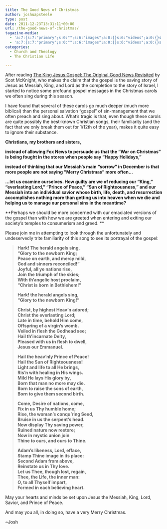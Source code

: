 ```yaml
---
title: The Good News of Christmas
author: joshuapsteele
type: post
date: 2011-12-23T13:31:11+00:00
url: /the-good-news-of-christmas/
tagazine-media:
  - 'a:7:{s:7:"primary";s:0:"";s:6:"images";a:0:{}s:6:"videos";a:0:{}s:11:"image_count";s:1:"0";s:6:"author";s:7:"4584812";s:7:"blog_id";s:7:"4349442";s:9:"mod_stamp";s:19:"2011-12-23 17:34:14";}'
  - 'a:7:{s:7:"primary";s:0:"";s:6:"images";a:0:{}s:6:"videos";a:0:{}s:11:"image_count";s:1:"0";s:6:"author";s:7:"4584812";s:7:"blog_id";s:7:"4349442";s:9:"mod_stamp";s:19:"2011-12-23 17:34:14";}'
categories:
  - Church and Theology
  - The Christian Life

---
```

After reading [The King Jesus Gospel: The Original Good News Revisited][1] by Scot McKnight, who makes the claim that the gospel is the saving story of Jesus as Messiah, King, and Lord as the completion to the story of Israel, I started to notice some profound gospel messages in the Christmas carols we often sing during this season.

I have found that several of these carols go much deeper (much more biblical) than the personal salvation &#8220;gospel&#8221; of sin-management that we often preach and sing about. What&#8217;s tragic is that, even though these carols are quite possibly the best-known Christian songs, their familiarity (and the fact that we only break them out for 1/12th of the year), makes it quite easy to ignore their substance.

**Christians, my brothers and sisters,** 

**instead of allowing Fox News to persuade us that the &#8220;War on Christmas&#8221; is being fought in the stores when people say &#8220;Happy Holidays,&#8221;** 

**instead of thinking that our Messiah&#8217;s main &#8220;sorrow&#8221; in December is that more people are not saying &#8220;Merry Christmas&#8221; more often&#8230;**

**&#8230;let us examine ourselves. How guilty are we of reducing our &#8220;King,&#8221; &#8220;everlasting Lord,&#8221; &#8220;Prince of Peace,&#8221; &#8220;Sun of Righteousness,&#8221; and our Messiah into an individual savior whose birth, life, death, and resurrection accomplishes nothing more than getting us into heaven when we die and helping us to manage our personal sins in the meantime?** 

**Perhaps we should be more concerned with our emaciated versions of the gospel than with how we are greeted when entering and exiting our society&#8217;s temples to consumerism and greed. **

Please join me in attempting to look through the unfortunately and undeservedly trite familiarity of this song to see its portrayal of the gospel:

> **Hark! The herald angels sing,**  
> **“Glory to the newborn King;**  
> **Peace on earth, and mercy mild,**  
> **God and sinners reconciled!”**  
> **Joyful, all ye nations rise,**  
> **Join the triumph of the skies;**  
> **With th’angelic host proclaim,**  
> **“Christ is born in Bethlehem!”**
> 
> **Hark! the herald angels sing,**  
> **“Glory to the newborn King!”**
> 
> **Christ, by highest Heav’n adored;**  
> **Christ the everlasting Lord;**  
> **Late in time, behold Him come,**  
> **Offspring of a virgin’s womb.**  
> **Veiled in flesh the Godhead see;**  
> **Hail th’incarnate Deity,**  
> **Pleased with us in flesh to dwell,**  
> **Jesus our Emmanuel.**
> 
> **Hail the heav’nly Prince of Peace!**  
> **Hail the Sun of Righteousness!**  
> **Light and life to all He brings,**  
> **Ris’n with healing in His wings.**  
> **Mild He lays His glory by,**  
> **Born that man no more may die.**  
> **Born to raise the sons of earth,**  
> **Born to give them second birth.**
> 
> **Come, Desire of nations, come,**  
> **Fix in us Thy humble home;**  
> **Rise, the woman’s conqu’ring Seed,**  
> **Bruise in us the serpent’s head.**  
> **Now display Thy saving power,**  
> **Ruined nature now restore;**  
> **Now in mystic union join**  
> **Thine to ours, and ours to Thine.**
> 
> **Adam’s likeness, Lord, efface,**  
> **Stamp Thine image in its place:**  
> **Second Adam from above,**  
> **Reinstate us in Thy love.**  
> **Let us Thee, though lost, regain,**  
> **Thee, the Life, the inner man:**  
> **O, to all Thyself impart,**  
> **Formed in each believing heart.**

May your hearts and minds be set upon Jesus the Messiah, King, Lord, Savior, and Prince of Peace.

And may you all, in doing so, have a very Merry Christmas.

~Josh

 [1]: http://www.amazon.com/gp/product/031049298X/ref=as_li_ss_tl?ie=UTF8&tag=faithinirelan-20&linkCode=as2&camp=217145&creative=399373&creativeASIN=031049298X